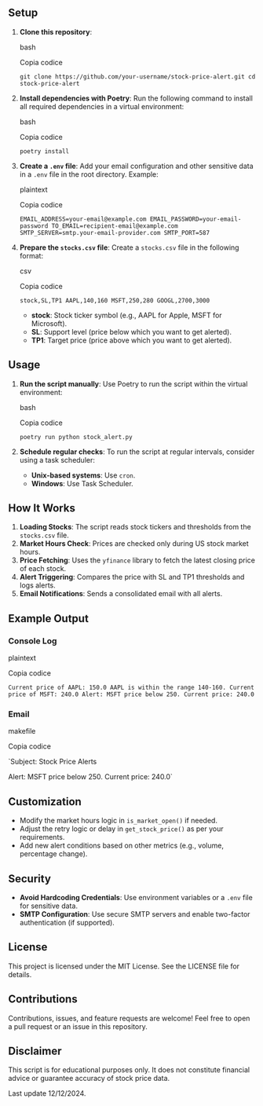 ## Setup

1.  **Clone this repository**:
    
    bash
    
    Copia codice
    
    `git clone https://github.com/your-username/stock-price-alert.git
    cd stock-price-alert` 
    
2.  **Install dependencies with Poetry**: Run the following command to install all required dependencies in a virtual environment:
    
    bash
    
    Copia codice
    
    `poetry install` 
    
3.  **Create a `.env` file**: Add your email configuration and other sensitive data in a `.env` file in the root directory. Example:
    
    plaintext
    
    Copia codice
    
    `EMAIL_ADDRESS=your-email@example.com
    EMAIL_PASSWORD=your-email-password
    TO_EMAIL=recipient-email@example.com
    SMTP_SERVER=smtp.your-email-provider.com
    SMTP_PORT=587` 
    
4.  **Prepare the `stocks.csv` file**: Create a `stocks.csv` file in the following format:
    
    csv
    
    Copia codice
    
    `stock,SL,TP1
    AAPL,140,160
    MSFT,250,280
    GOOGL,2700,3000` 
    
    -   **stock**: Stock ticker symbol (e.g., AAPL for Apple, MSFT for Microsoft).
    -   **SL**: Support level (price below which you want to get alerted).
    -   **TP1**: Target price (price above which you want to get alerted).

## Usage

1.  **Run the script manually**: Use Poetry to run the script within the virtual environment:
    
    bash
    
    Copia codice
    
    `poetry run python stock_alert.py` 
    
2.  **Schedule regular checks**: To run the script at regular intervals, consider using a task scheduler:
    
    -   **Unix-based systems**: Use `cron`.
    -   **Windows**: Use Task Scheduler.

## How It Works

1.  **Loading Stocks**: The script reads stock tickers and thresholds from the `stocks.csv` file.
2.  **Market Hours Check**: Prices are checked only during US stock market hours.
3.  **Price Fetching**: Uses the `yfinance` library to fetch the latest closing price of each stock.
4.  **Alert Triggering**: Compares the price with SL and TP1 thresholds and logs alerts.
5.  **Email Notifications**: Sends a consolidated email with all alerts.

## Example Output

### Console Log

plaintext

Copia codice

`Current price of AAPL: 150.0
AAPL is within the range 140-160.
Current price of MSFT: 240.0
Alert: MSFT price below 250. Current price: 240.0` 

### Email

makefile

Copia codice

`Subject: Stock Price Alerts

Alert: MSFT price below 250. Current price: 240.0` 

## Customization

-   Modify the market hours logic in `is_market_open()` if needed.
-   Adjust the retry logic or delay in `get_stock_price()` as per your requirements.
-   Add new alert conditions based on other metrics (e.g., volume, percentage change).

## Security

-   **Avoid Hardcoding Credentials**: Use environment variables or a `.env` file for sensitive data.
-   **SMTP Configuration**: Use secure SMTP servers and enable two-factor authentication (if supported).

## License

This project is licensed under the MIT License. See the LICENSE file for details.

## Contributions

Contributions, issues, and feature requests are welcome! Feel free to open a pull request or an issue in this repository.

## Disclaimer

This script is for educational purposes only. It does not constitute financial advice or guarantee accuracy of stock price data.

Last update 12/12/2024.
